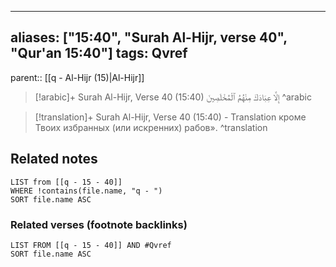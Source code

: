 
---
aliases: ["15:40", "Surah Al-Hijr, verse 40", "Qur'an 15:40"]
tags: Qvref
---

parent:: [[q - Al-Hijr (15)|Al-Hijr]]

> [!arabic]+ Surah Al-Hijr, Verse 40 (15:40)
> <span class="quran-arabic">إِلَّا عِبَادَكَ مِنْهُمُ ٱلْمُخْلَصِينَ</span>
^arabic

> [!translation]+ Surah Al-Hijr, Verse 40 (15:40) - Translation
> кроме Твоих избранных (или искренних) рабов».
^translation



## Related notes
```dataview
LIST from [[q - 15 - 40]]
WHERE !contains(file.name, "q - ")
SORT file.name ASC
```

### Related verses (footnote backlinks)
```dataview
LIST FROM [[q - 15 - 40]] AND #Qvref
SORT file.name ASC
```

